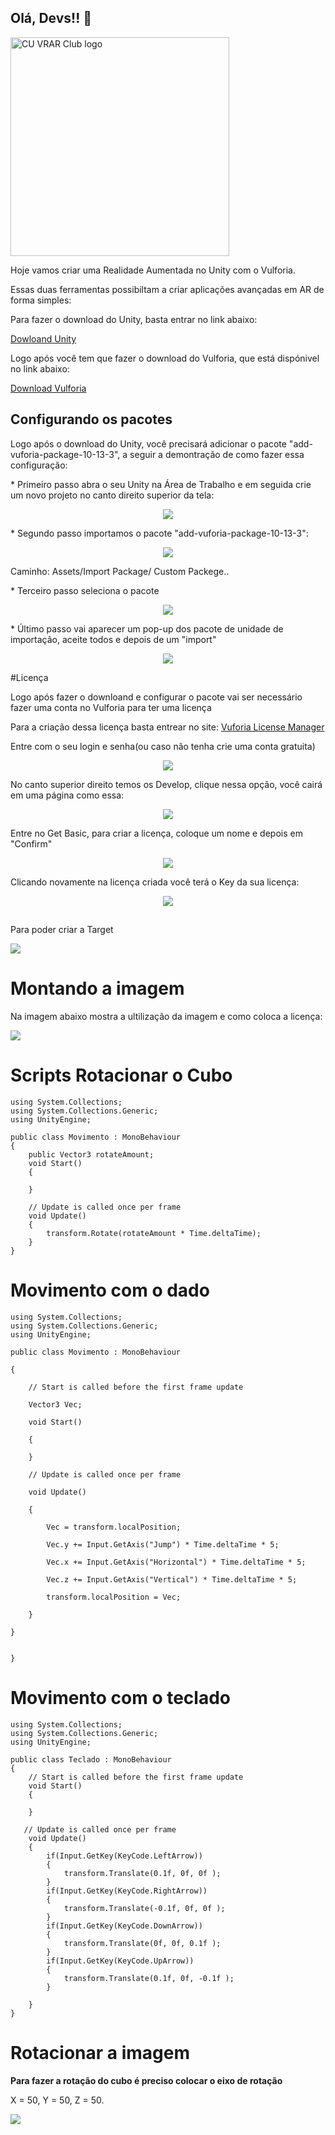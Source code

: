 ## Olá, Devs!! 👋

<a href="http://www.colorado.edu/studentgroups/vrarclub/">
    <img src="https://github.com/jkredzvr/Unity-Vuforia-Tutorial/blob/master/Screenshots/VRLogo.png" alt="CU VRAR Club logo" title="CU VRAR Club logo" align="center" height="350" />
</a>

<p> Hoje vamos criar uma Realidade Aumentada no Unity com o Vulforia. </p>
<p>Essas duas ferramentas possibiltam a criar aplicações avançadas em AR de forma simples:</p>
<p>Para fazer o download do Unity, basta entrar no link abaixo: </p>
<p><a href= "https://unity.com/pt/download">Dowloand Unity<a/></p>

<p></p>
<p>Logo após você tem que fazer o download do Vulforia, que está dispónivel no link abaixo: </p>
<p> <a href="https://developer.vuforia.com/vui/auth/login?url=%2Fdownloads%2Fsdk%3F_%3D1678117884"> Download Vulforia</a></p>

## Configurando os pacotes

<p>Logo após o download do Unity, você precisará adicionar o pacote "add-vuforia-package-10-13-3", a seguir a demontração de como fazer essa configuração:</p>
<p> * Primeiro passo abra o seu Unity na Área de Trabalho e em seguida crie um novo projeto no canto direito superior da tela:</p>
<p align="center">
<img src="criar.png" align="center">
</p>

<p> * Segundo passo importamos o pacote "add-vuforia-package-10-13-3":</p> 
<p align="center">
<img src="primeiro.png" align="center">
</p>
<p>Caminho: Assets/Import Package/ Custom Packege..</p>

<p> * Terceiro passo seleciona o pacote</p>
<p align="center">
<img src="segunda.png" align="center">
</p>

<p> * Último passo vai aparecer um pop-up dos pacote de unidade de importação, aceite todos e depois de um "import"</p>
<p align="center">
<img src="terceiro.png" align="center">
</p>

#Licença 

<p></p>
<p>Logo após fazer o downloand e configurar o pacote vai ser necessário fazer uma conta no Vulforia para ter uma licença </p>
<p>Para a criação dessa licença basta entrear no site: <a href= "https://developer.vuforia.com/vui/auth/login" > Vuforia License Manager <a/></p>
<p>Entre com o seu login e senha(ou caso não tenha crie uma conta gratuita)</p>
<p align="center">
<img src="login.png" align="center">
</p>
<p>No canto superior direito temos os Develop, clique nessa opção, você cairá em uma página como essa:</p>
<p align="center">
<img src="segundo login.png" align="center">
</p>
<p>Entre no Get Basic, para criar a licença, coloque um nome e depois em "Confirm"</p>
<p align="center">
<img src="licenca05.png" align="center">
</p>
<p>Clicando novamente na licença criada você terá o Key da sua licença:</p>
<p align="center">
<img src="key.png" align="center">
</p>

##

<p>Para poder criar a Target</p>
<p></p>
<img src="Target.png" align="center"/>

<p></p>

# Montando a imagem 
<p>Na imagem abaixo mostra a ultilização da imagem e como coloca a licença:</p>
<img src="License.png" align="center"/>
<p></p>

# Scripts Rotacionar o Cubo 

```javascrip
using System.Collections;
using System.Collections.Generic;
using UnityEngine;

public class Movimento : MonoBehaviour
{
    public Vector3 rotateAmount;
    void Start()
    {
        
    }

    // Update is called once per frame
    void Update()
    {
        transform.Rotate(rotateAmount * Time.deltaTime);
    }
}
```

# Movimento com o dado 
```javascrip
using System.Collections;
using System.Collections.Generic;
using UnityEngine;

public class Movimento : MonoBehaviour

{

    // Start is called before the first frame update

    Vector3 Vec;

    void Start()

    {    

    }

    // Update is called once per frame

    void Update()

    {

        Vec = transform.localPosition;

        Vec.y += Input.GetAxis("Jump") * Time.deltaTime * 5;

        Vec.x += Input.GetAxis("Horizontal") * Time.deltaTime * 5;

        Vec.z += Input.GetAxis("Vertical") * Time.deltaTime * 5;

        transform.localPosition = Vec;

    }

}


}
```
# Movimento com o teclado 

```javascrip
using System.Collections;
using System.Collections.Generic;
using UnityEngine;

public class Teclado : MonoBehaviour
{
    // Start is called before the first frame update
    void Start()
    {
        
    }

   // Update is called once per frame
    void Update()
    {
        if(Input.GetKey(KeyCode.LeftArrow))
        {
            transform.Translate(0.1f, 0f, 0f );
        }
        if(Input.GetKey(KeyCode.RightArrow))
        {
            transform.Translate(-0.1f, 0f, 0f );
        }
        if(Input.GetKey(KeyCode.DownArrow))
        {
            transform.Translate(0f, 0f, 0.1f );
        }
        if(Input.GetKey(KeyCode.UpArrow))
        {
            transform.Translate(0.1f, 0f, -0.1f );
        }

    }
}
```


# Rotacionar a imagem
**Para fazer a rotação do cubo é preciso colocar o eixo de rotação**
<p>X = 50, Y = 50, Z = 50.</p>
<img src="rotacao.png" align="center"/>
